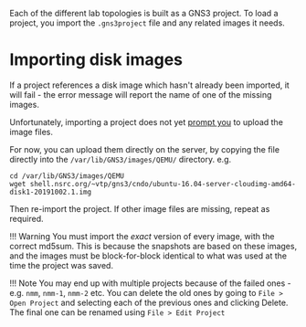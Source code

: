 Each of the different lab topologies is built as a GNS3 project.  To load a
project, you import the `.gns3project` file and any related images it needs.

# Importing disk images

If a project references a disk image which hasn't already been imported, it
will fail - the error message will report the name of one of the missing
images.

Unfortunately, importing a project does not yet
[prompt you](https://github.com/GNS3/gns3-gui/issues/2881) to upload the
image files.

For now, you can upload them directly on the server, by copying the file
directly into the `/var/lib/GNS3/images/QEMU/` directory. e.g.

```
cd /var/lib/GNS3/images/QEMU
wget shell.nsrc.org/~vtp/gns3/cndo/ubuntu-16.04-server-cloudimg-amd64-disk1-20191002.1.img
```

Then re-import the project.  If other image files are missing, repeat as
required.

!!! Warning
    You must import the *exact* version of every image, with the correct
    md5sum.  This is because the snapshots are based on these images, and
    the images must be block-for-block identical to what was used at the
    time the project was saved.

!!! Note
    You may end up with multiple projects because of the failed ones -
    e.g. `nmm`, `nmm-1`, `nmm-2` etc.  You can delete the old ones by going
    to `File > Open Project` and selecting each of the previous ones and
    clicking Delete.  The final one can be renamed using `File > Edit Project`
